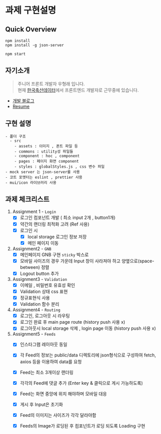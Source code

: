 # 과제 구현설명 

## Quick Overview

```
npm install
npm install -g json-server

npm start
```

## 자기소개
> 주니어 프론트 개발자 우형래 입니다.  
> 현재 [한국축산데이터](https://aidkr.com/)에서 프론트엔드 개발자로 근무중에 있습니다.   
- [개발 블로그](https://readevenote.notion.site/Dev_note-c836f3307b0d460b8fc2488b58e0ab67)
- [Resume](https://readevenote.notion.site/c032455d90294a028069d10a09bef120)
  
## 구현 설명
    - 폴더 구조
      - src
        - assets : 이미지 , 폰트 파일 등
        - commons : utility성 파일들
        - component : hoc , component
        - pages : 페이지 화면 component
        - styles : globalStyles.js , css 변수 파일
    - mock server 는 json-server를 사용
    - 코트 포멧터는 eslint , prettier 사용
    - mui/icon 라이브러리 사용

## 과제 체크리스트
1. Assignment 1 - `Login`
   - [x] 로그인 컴포넌트 개발 ( 최소 input 2개 , button1개)
   - [x] 약간의 랜더링 최적화 고려 (Ref 사용)
   - [x] 로그인 시
     - [x] local storage 로그인 정보 저장
     - [x] 메인 페이지 이동

2. Assignment2 - `GNB`
   - [x] 메인페이지 GNB 구현 `sticky` 박스로 
   - [x] 모바일 사이즈의 경우 가운데 Input 창이 사라져야 하고 양옆으로(space-between) 정렬
   - [x] Logout button 추가

3. Assignment3 - `Validation`
    - [x] 이메일 , 비밀번호 유효성 확인
    - [x] Validation 상태 css 표현
    - [x] 정규표현식 사용
    - [x] Validation 함수 분리

4. Assignment4 - `Routing`
    - [x] 로그인, 로그아웃 시 라우팅 
    - [x] 로그인 완료 후 main page route (history push 사용 x)
    - [x] 로그아웃시 local storage 삭제 , login page 이동 (history push 사용 x)

5. Assignment5 - `Feeds`
    - [x] 인스타그램 레이아웃 동일
    - [x] 각 Feed의 정보는 public/data 디렉토리에 json형식으로 구성하여 fetch, axios 등을 이용하여 data를 요청
    - [x] Feed는 최소 3개이상 랜더링
    - [x] 각각의 Feed에 댓글 추가 (Enter key & 클릭으로 게시 가능하도록)
    - [x] Feed는 화면 중앙에 위치 해야하며 모바일 대응
    - [x] 게시 후 Input은 초기화
    - [x] Feed의 이미지는 사이즈가 각각 달라야함
    - [x] Feeds의 Image가 로딩된 후 컴포넌트가 로딩 되도록 Loading 구현

